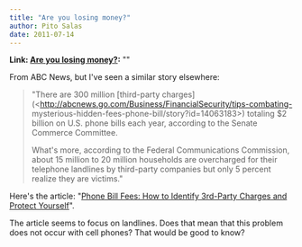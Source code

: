 ```yaml
---
title: "Are you losing money?"
author: Pito Salas
date: 2011-07-14
---
```


**Link: [Are you losing money?](None):** ""

From ABC News, but I've seen a similar story elsewhere:

> "There are 300 million [third-party
> charges](<http://abcnews.go.com/Business/FinancialSecurity/tips-combating-
> mysterious-hidden-fees-phone-bill/story?id=14063183>) totaling $2 billion on
> U.S. phone bills each year, according to the Senate Commerce Committee.
>
> What's more, according to the Federal Communications Commission, about 15
> million to 20 million households are overcharged for their telephone
> landlines by third-party companies but only 5 percent realize they are
> victims."

Here's the article: "[Phone Bill Fees: How to Identify 3rd-Party Charges and
Protect Yourself](<http://abcnews.go.com/m/story?id=14065780&sid=74>)".

The article seems to focus on landlines. Does that mean that this problem does
not occur with cell phones? That would be good to know?



